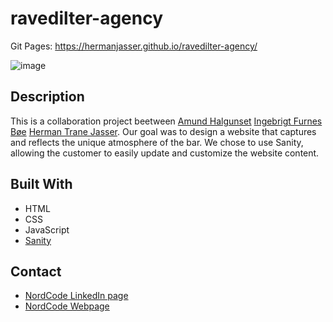 # ravedilter-agency

Git Pages: https://hermanjasser.github.io/ravedilter-agency/

![image](https://github.com/HermanJasser/folder-for-images/blob/main/img/raevedilter-screenshot.png)

## Description

This is a collaboration project beetween [Amund Halgunset](https://github.com/amundh00) [Ingebrigt Furnes Bøe](https://github.com/ingebrigtfb) [Herman Trane Jasser](https://github.com/HermanJasser). Our goal was to design a website that captures and reflects the unique atmosphere of the bar. We chose to use Sanity, allowing the customer to easily update and customize the website content. 

## Built With

- HTML
- CSS
- JavaScript
- [Sanity](https://www.sanity.io/)

## Contact

- [NordCode LinkedIn page](https://www.linkedin.com/company/nordcode/?originalSubdomain=lt)
- [NordCode Webpage](https://nordcode.no/)


